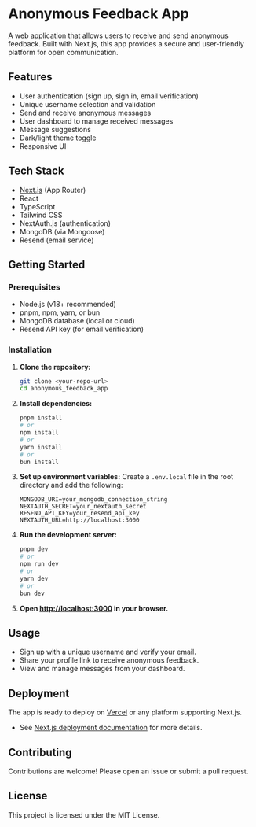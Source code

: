# Anonymous Feedback App

A web application that allows users to receive and send anonymous feedback. Built with Next.js, this app provides a secure and user-friendly platform for open communication.

## Features

- User authentication (sign up, sign in, email verification)
- Unique username selection and validation
- Send and receive anonymous messages
- User dashboard to manage received messages
- Message suggestions
- Dark/light theme toggle
- Responsive UI

## Tech Stack

- [Next.js](https://nextjs.org/) (App Router)
- React
- TypeScript
- Tailwind CSS
- NextAuth.js (authentication)
- MongoDB (via Mongoose)
- Resend (email service)

## Getting Started

### Prerequisites
- Node.js (v18+ recommended)
- pnpm, npm, yarn, or bun
- MongoDB database (local or cloud)
- Resend API key (for email verification)

### Installation

1. **Clone the repository:**
   ```bash
   git clone <your-repo-url>
   cd anonymous_feedback_app
   ```
2. **Install dependencies:**
   ```bash
   pnpm install
   # or
   npm install
   # or
   yarn install
   # or
   bun install
   ```
3. **Set up environment variables:**
   Create a `.env.local` file in the root directory and add the following:
   ```env
   MONGODB_URI=your_mongodb_connection_string
   NEXTAUTH_SECRET=your_nextauth_secret
   RESEND_API_KEY=your_resend_api_key
   NEXTAUTH_URL=http://localhost:3000
   ```

4. **Run the development server:**
   ```bash
   pnpm dev
   # or
   npm run dev
   # or
   yarn dev
   # or
   bun dev
   ```

5. **Open [http://localhost:3000](http://localhost:3000) in your browser.**

## Usage
- Sign up with a unique username and verify your email.
- Share your profile link to receive anonymous feedback.
- View and manage messages from your dashboard.

## Deployment

The app is ready to deploy on [Vercel](https://vercel.com/) or any platform supporting Next.js.

- See [Next.js deployment documentation](https://nextjs.org/docs/app/building-your-application/deploying) for more details.

## Contributing

Contributions are welcome! Please open an issue or submit a pull request.

## License

This project is licensed under the MIT License.
